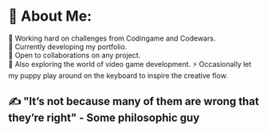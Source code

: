# 💫 About Me:
👯 Working hard on challenges from Codingame and Codewars.<br>
🔭 Currently developing my portfolio.<br>
🤝 Open to collaborations on any project.<br>
🌱 Also exploring the world of video game development.
⚡ Occasionally let my puppy play around on the keyboard to inspire the creative flow.

## ✍️ "It’s not because many of them are wrong that they’re right" - Some philosophic guy
